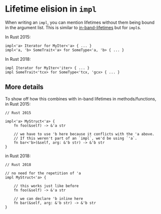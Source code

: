 # Lifetime elision in `impl`

When writing an `impl`, you can mention lifetimes without them being bound in
the argument list. This is similar to
[in-band-lifetimes](2018/transitioning/ownership-and-lifetimes/in-band-lifetimes.html)
but for `impl`s.

In Rust 2015:

```rust,ignore
impl<'a> Iterator for MyIter<'a> { ... }
impl<'a, 'b> SomeTrait<'a> for SomeType<'a, 'b> { ... }
```

In Rust 2018:

```rust,ignore
impl Iterator for MyIter<'iter> { ... }
impl SomeTrait<'tcx> for SomeType<'tcx, 'gcx> { ... }
```

## More details

To show off how this combines with in-band lifetimes in methods/functions, in Rust 2015:

```rust,ignore
// Rust 2015

impl<'a> MyStruct<'a> {
    fn foo(&self) -> &'a str

    // we have to use 'b here because it conflicts with the 'a above.
    // If this weren't part of an `impl`, we'd be using `'a`.
    fn bar<'b>(&self, arg: &'b str) -> &'b str
}
```

in Rust 2018:

```rust,ignore
// Rust 2018

// no need for the repetition of 'a
impl MyStruct<'a> {

    // this works just like before
    fn foo(&self) -> &'a str

    // we can declare 'b inline here
    fn bar(&self, arg: &'b str) -> &'b str
}
```
